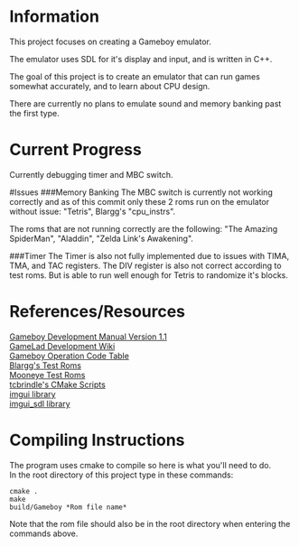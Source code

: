 # Information  
This project focuses on creating a Gameboy emulator.

The emulator uses SDL for it's display and input, and is written in C++.  

The goal of this project is to create an emulator that can run games somewhat accurately, and to learn about CPU design.  

There are currently no plans to emulate sound and memory banking past the first type.    

# Current Progress  
Currently debugging timer and MBC switch.

#Issues
###Memory Banking
The MBC switch is currently not working correctly and as of this commit only these 2 roms run on the emulator without issue:
"Tetris", Blargg's "cpu_instrs".

The roms that are not running correctly are the following:
"The Amazing SpiderMan", "Aladdin", "Zelda Link's Awakening".

###Timer
The Timer is also not fully implemented due to issues with TIMA, TMA, and TAC registers. The DIV register is also not
correct according to test roms. But is able to run well enough for Tetris to randomize it's blocks.

# References/Resources    
[Gameboy Development Manual Version 1.1](https://archive.org/details/GameBoyProgManVer1.1)  
[GameLad Development Wiki](https://github.com/Dooskington/GameLad/wiki)  
[Gameboy Operation Code Table](https://izik1.github.io/gbops/)  
[Blargg's Test Roms](https://github.com/retrio/gb-test-roms)  
[Mooneye Test Roms](https://github.com/Gekkio/mooneye-gb)  
[tcbrindle's CMake Scripts](https://github.com/tcbrindle/sdl2-cmake-scripts)  
[imgui library](https://github.com/ocornut/imgui)  
[imgui_sdl library](https://github.com/Tyyppi77/imgui_sdl)  

# Compiling Instructions  
The program uses cmake to compile so here is what you'll need to do.  
In the root directory of this project type in these commands:  
```
cmake .
make
build/Gameboy *Rom file name*
```
  
Note that the rom file should also be in the root directory when entering the commands above.
